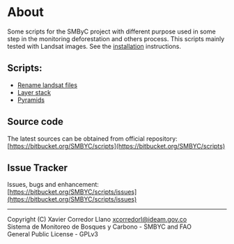 # About

Some scripts for the SMByC project with different purpose used in some step in the monitoring deforestation and others process. This scripts mainly tested with Landsat images. See the [installation](installation.md) instructions.

## Scripts:

- [Rename landsat files](scripts/#rename-landsat-files)
- [Layer stack](scripts/#layer-stack)
- [Pyramids](scripts/#pyramids)

## Source code

The latest sources can be obtained from official repository:
[https://bitbucket.org/SMBYC/scripts](https://bitbucket.org/SMBYC/scripts)

## Issue Tracker

Issues, bugs and enhancement: [https://bitbucket.org/SMBYC/scripts/issues](https://bitbucket.org/SMBYC/scripts/issues)

***

Copyright (C) Xavier Corredor Llano <xcorredorl@ideam.gov.co>  
Sistema de Monitoreo de Bosques y Carbono - SMBYC and FAO  
General Public License - GPLv3